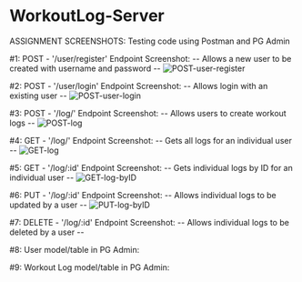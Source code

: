 # WorkoutLog-Server 

ASSIGNMENT SCREENSHOTS: Testing code using Postman and PG Admin 

#1: POST - '/user/register' Endpoint Screenshot:
-- Allows a new user to be created with username and password --
![POST-user-register](https://user-images.githubusercontent.com/78281333/116020010-70ae6980-a613-11eb-9903-553ad58e9adf.png)


#2: POST - '/user/login' Endpoint Screenshot:
-- Allows login with an existing user --
![POST-user-login](https://user-images.githubusercontent.com/78281333/116020146-b703c880-a613-11eb-93fe-79c1549ebd41.png)


#3: POST - '/log/' Endpoint Screenshot:
-- Allows users to create workout logs --
![POST-log](https://user-images.githubusercontent.com/78281333/116020326-0f3aca80-a614-11eb-8faf-bd6db03c2a14.png)


#4: GET - '/log/' Endpoint Screenshot:
-- Gets all logs for an individual user --
![GET-log](https://user-images.githubusercontent.com/78281333/116020504-63de4580-a614-11eb-8255-d03162cdab82.png)


#5: GET - '/log/:id' Endpoint Screenshot:
-- Gets individual logs by ID for an individual user --
![GET-log-byID](https://user-images.githubusercontent.com/78281333/116020599-9f790f80-a614-11eb-887e-49d7e6a4f15f.png)


#6: PUT - '/log/:id' Endpoint Screenshot:
-- Allows individual logs to be updated by a user -- 
![PUT-log-byID](https://user-images.githubusercontent.com/78281333/116020692-d64f2580-a614-11eb-8051-bb7c80c786a8.png)


#7: DELETE - '/log/:id' Endpoint Screenshot:
-- Allows individual logs to be deleted by a user -- 


#8: User model/table in PG Admin:


#9: Workout Log model/table in PG Admin: 

